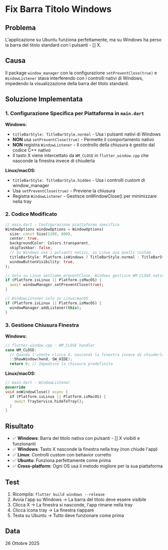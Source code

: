 # Fix Barra Titolo Windows

## Problema
L'applicazione su Ubuntu funziona perfettamente, ma su Windows ha perso la barra del titolo standard con i pulsanti - [] X.

## Causa
Il package `window_manager` con la configurazione `setPreventClose(true)` e `WindowListener` stava interferendo con i controlli nativi di Windows, impedendo la visualizzazione della barra del titolo standard.

## Soluzione Implementata

### 1. Configurazione Specifica per Piattaforma in `main.dart`

**Windows:**
- `titleBarStyle: TitleBarStyle.normal` - Usa i pulsanti nativi di Windows
- **NON** usa `setPreventClose(true)` - Permette il comportamento nativo
- **NON** registra `WindowListener` - Il controllo della chiusura è gestito dal codice C++ nativo
- Il tasto X viene intercettato da `WM_CLOSE` in `flutter_window.cpp` che nasconde la finestra invece di chiuderla

**Linux/macOS:**
- `titleBarStyle: TitleBarStyle.hidden` - Usa i controlli custom di window_manager
- Usa `setPreventClose(true)` - Previene la chiusura
- Registra `WindowListener` - Gestisce onWindowClose() per minimizzare nella tray

### 2. Codice Modificato

```dart
// main.dart - Configurazione piattaforma specifica
WindowOptions windowOptions = WindowOptions(
  size: const Size(1200, 800),
  center: true,
  backgroundColor: Colors.transparent,
  skipTaskbar: false,
  // Su Windows usa i pulsanti nativi, su Linux usa quelli custom
  titleBarStyle: Platform.isWindows ? TitleBarStyle.normal : TitleBarStyle.hidden,
  windowButtonVisibility: true,
);

// Solo su Linux settiamo preventClose, Windows gestisce WM_CLOSE nativamente
if (Platform.isLinux || Platform.isMacOS) {
  await windowManager.setPreventClose(true);
}

// WindowListener solo su Linux/macOS
if (Platform.isLinux || Platform.isMacOS) {
  windowManager.addListener(this);
}
```

### 3. Gestione Chiusura Finestra

**Windows:**
```cpp
// flutter_window.cpp - WM_CLOSE handler
case WM_CLOSE:
  // Quando l'utente clicca X, nascondi la finestra invece di chiuderla
  ::ShowWindow(hwnd, SW_HIDE);
  return 0; // Impedisce la chiusura predefinita
```

**Linux/macOS:**
```dart
// main.dart - WindowListener
@override
void onWindowClose() async {
  if (Platform.isLinux || Platform.isMacOS) {
    await TrayService.hideToTray();
  }
}
```

## Risultato
- ✅ **Windows**: Barra del titolo nativa con pulsanti - [] X visibili e funzionanti
- ✅ **Windows**: Tasto X nasconde la finestra nella tray (non chiude l'app)
- ✅ **Linux**: Controlli custom con behavior corretto
- ✅ **Ubuntu**: Funziona perfettamente come prima
- ✅ **Cross-platform**: Ogni OS usa il metodo migliore per la sua piattaforma

## Test
1. Ricompila: `flutter build windows --release`
2. Avvia l'app su Windows → La barra del titolo deve essere visibile
3. Clicca X → La finestra si nasconde, l'app rimane nella tray
4. Clicca icona tray → La finestra riappare
5. Testa su Ubuntu → Tutto deve funzionare come prima

## Data
26 Ottobre 2025
